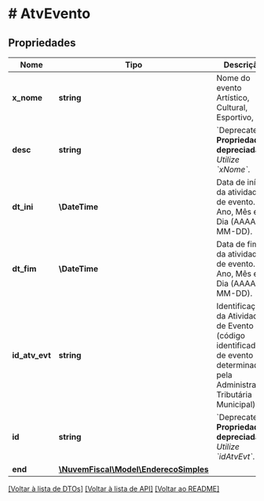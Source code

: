 # # AtvEvento

## Propriedades

Nome | Tipo | Descrição | Comentários
------------ | ------------- | ------------- | -------------
**x_nome** | **string** | Nome do evento Artístico, Cultural, Esportivo, etc. | [optional]
**desc** | **string** | &#x60;Deprecated&#x60;    **Propriedade depreciada**.    *Utilize &#x60;xNome&#x60;*. | [optional]
**dt_ini** | **\DateTime** | Data de início da atividade de evento. Ano, Mês e Dia (AAAA-MM-DD). |
**dt_fim** | **\DateTime** | Data de fim da atividade de evento. Ano, Mês e Dia (AAAA-MM-DD). |
**id_atv_evt** | **string** | Identificação da Atividade de Evento (código identificador de evento determinado pela Administração Tributária Municipal). | [optional]
**id** | **string** | &#x60;Deprecated&#x60;    **Propriedade depreciada**.    *Utilize &#x60;idAtvEvt&#x60;*. | [optional]
**end** | [**\NuvemFiscal\Model\EnderecoSimples**](EnderecoSimples.md) |  | [optional]

[[Voltar à lista de DTOs]](../../README.md#models) [[Voltar à lista de API]](../../README.md#endpoints) [[Voltar ao README]](../../README.md)
